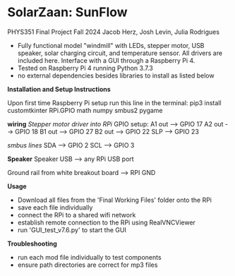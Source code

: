 # SolarZaan: SunFlow
PHYS351 Final Project Fall 2024
Jacob Herz, Josh Levin, Julia Rodrigues

- Fully functional model "windmill" with LEDs, stepper motor, USB speaker, solar charging circuit, and temperature sensor. All drivers are included here. Interface with a GUI through a Raspberry Pi 4.
- Tested on Raspberry Pi 4 running Python 3.7.3
- no external dependencies besides libraries to install as listed below

**Installation and Setup Instructions**

Upon first time Raspberry Pi setup run this line in the terminal:
pip3 install customtkinter RPi.GPIO math numpy smbus2 pygame

**wiring**
*Stepper motor driver into RPi*
GPIO setup:
A1 out --> GPIO 17
A2 out --> GPIO 18
B1 out --> GPIO 27
B2 out --> GPIO 22
SLP --> GPIO 23

*smbus lines*
SDA --> GPIO 2
SCL --> GPIO 3

**Speaker**
Speaker USB --> any RPi USB port

Ground rail from white breakout board --> RPI GND

**Usage**
- Download all files from the 'Final Working Files' folder onto the RPi
- save each file individually
- connect the RPi to a shared wifi network
- establish remote connection to the RPi using RealVNCViewer
- run 'GUI_test_v7.6.py' to start the GUI


**Troubleshooting**
- run each mod file individually to test components
- ensure path directories are correct for mp3 files

